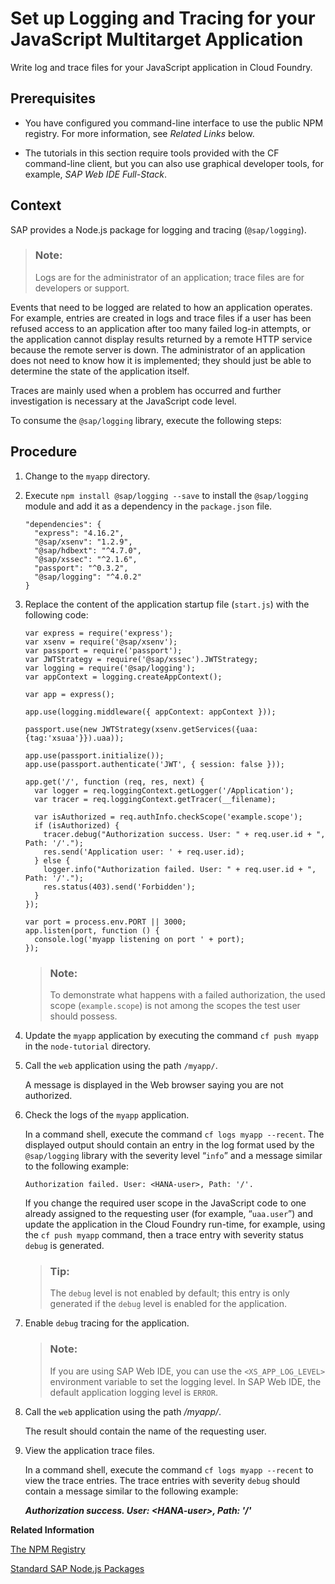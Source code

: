 <!-- loio7c242c7b0af243e5b5ebe2fb44ff4f6c -->

# Set up Logging and Tracing for your JavaScript Multitarget Application

Write log and trace files for your JavaScript application in Cloud Foundry.



<a name="loio7c242c7b0af243e5b5ebe2fb44ff4f6c__prereq_ogg_tlf_21b"/>

## Prerequisites

-   You have configured you command-line interface to use the public NPM registry. For more information, see *Related Links* below.

-   The tutorials in this section require tools provided with the CF command-line client, but you can also use graphical developer tools, for example, *SAP Web IDE Full-Stack*.




## Context

SAP provides a Node.js package for logging and tracing \(`@sap/logging`\).

> ### Note:  
> Logs are for the administrator of an application; trace files are for developers or support.

Events that need to be logged are related to how an application operates. For example, entries are created in logs and trace files if a user has been refused access to an application after too many failed log-in attempts, or the application cannot display results returned by a remote HTTP service because the remote server is down. The administrator of an application does not need to know how it is implemented; they should just be able to determine the state of the application itself.

Traces are mainly used when a problem has occurred and further investigation is necessary at the JavaScript code level.

To consume the `@sap/logging` library, execute the following steps:



<a name="loio7c242c7b0af243e5b5ebe2fb44ff4f6c__steps_d1r_xqj_qv"/>

## Procedure

1.  Change to the `myapp` directory.

2.  Execute `npm install @sap/logging --save` to install the `@sap/logging` module and add it as a dependency in the `package.json` file.

    ```
    "dependencies": {
      "express": "4.16.2",
      "@sap/xsenv": "1.2.9",
      "@sap/hdbext": "^4.7.0",
      "@sap/xssec": "^2.1.6",
      "passport": "^0.3.2",
      "@sap/logging": "^4.0.2"
    }
    ```

3.  Replace the content of the application startup file \(`start.js`\) with the following code:

    ```
    var express = require('express');
    var xsenv = require('@sap/xsenv');
    var passport = require('passport');
    var JWTStrategy = require('@sap/xssec').JWTStrategy;
    var logging = require('@sap/logging');
    var appContext = logging.createAppContext();
    
    var app = express();
    
    app.use(logging.middleware({ appContext: appContext }));
    
    passport.use(new JWTStrategy(xsenv.getServices({uaa:{tag:'xsuaa'}}).uaa));
    
    app.use(passport.initialize());
    app.use(passport.authenticate('JWT', { session: false }));
    
    app.get('/', function (req, res, next) {
      var logger = req.loggingContext.getLogger('/Application');
      var tracer = req.loggingContext.getTracer(__filename);
    
      var isAuthorized = req.authInfo.checkScope('example.scope');
      if (isAuthorized) {
        tracer.debug("Authorization success. User: " + req.user.id + ", Path: '/'.");
        res.send('Application user: ' + req.user.id);
      } else {
        logger.info("Authorization failed. User: " + req.user.id + ", Path: '/'.");
        res.status(403).send('Forbidden');
      }
    });
    
    var port = process.env.PORT || 3000;
    app.listen(port, function () {
      console.log('myapp listening on port ' + port);
    });
    ```

    > ### Note:  
    > To demonstrate what happens with a failed authorization, the used scope \(`example.scope`\) is not among the scopes the test user should possess.

4.  Update the `myapp` application by executing the command `cf push myapp` in the `node-tutorial` directory.

5.  Call the `web` application using the path `/myapp/`.

    A message is displayed in the Web browser saying you are not authorized.

6.  Check the logs of the `myapp` application.

    In a command shell, execute the command `cf logs myapp --recent`. The displayed output should contain an entry in the log format used by the `@sap/logging` library with the severity level “`info`” and a message similar to the following example:

    ```
    Authorization failed. User: <HANA-user>, Path: '/'.
    ```

    If you change the required user scope in the JavaScript code to one already assigned to the requesting user \(for example, “`uaa.user`”\) and update the application in the Cloud Foundry run-time, for example, using the `cf push myapp` command, then a trace entry with severity status `debug` is generated.

    > ### Tip:  
    > The `debug` level is not enabled by default; this entry is only generated if the `debug` level is enabled for the application.

7.  Enable `debug` tracing for the application.

    > ### Note:  
    > If you are using SAP Web IDE, you can use the `<XS_APP_LOG_LEVEL>` environment variable to set the logging level. In SAP Web IDE, the default application logging level is `ERROR`.

8.  Call the `web` application using the path */myapp/*.

    The result should contain the name of the requesting user.

9.  View the application trace files.

    In a command shell, execute the command `cf logs myapp --recent` to view the trace entries. The trace entries with severity `debug` should contain a message similar to the following example:

    ***Authorization success. User: *<HANA-user\>*, Path: '/'***


**Related Information**  


[The NPM Registry](the-npm-registry-726e5d4.md "The public NPM registry includes SAP Node.js modules for use by application developers.")

[Standard SAP Node.js Packages](standard-sap-node-js-packages-5451327.md "A collection of Node.js packages developed by SAP is provided to help you develop Node.js applications for Cloud Foundry and SAP HANA Cloud.")

